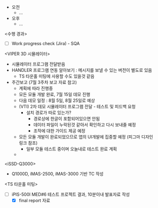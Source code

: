 - 오전
	- ...
- 오후
	- ...

<수행 경과>
- [ ] Work progress check (Jira) - SQA

<VIPER 3D 시뮬레이터>
- 시뮬레이터 프로그램 전달받음
- HANDLER 프로그램 연동 알아보기 : 메시지를 보낼 수 있는 버전이 별도로 있음
	- TS 타운홀 미팅에 사용할 수도 있을것 같음
- 주간보고 (7월 3주차 보고 자료 참고)
	- 계획에 따라 진행중
	- 모든 모듈 개발 완료, 7월 15일 데모 진행
	- 다음 데모 일정 : 8월 5일, 8월 25일로 예상
	- (VTI) 2차 데모 시뮬레이터 프로그램 전달 - 테스트 및 피드백 요청
		- 설치 경로가 따로 있는가?
			- 경로상에 한글이 포함되어있으면 안됨
			- 데이터 파일이 누락된것 같아서 확인하고 다시 보내줄 예정
			- 조작에 대한 가이드 제공 예정
	- 모든 모듈 개발이 완료되었으므로 앱의 UI개발에 집중할 예정 (피그마 디자인 링크 참조)
		- 일부 모듈 테스트 중이며 오늘내로 테스트 완료 계획
	- 

\<iSSD-Q3000>
- Q1000D, iMAS-2500, iMAS-3000 기반 TC 작성

<TS 타운홀 미팅>
- [ ] iPIS-500I MED#6 테스트 프로젝트 결과, 10분이내 발표자료 작성
	- [x] final report 자료
